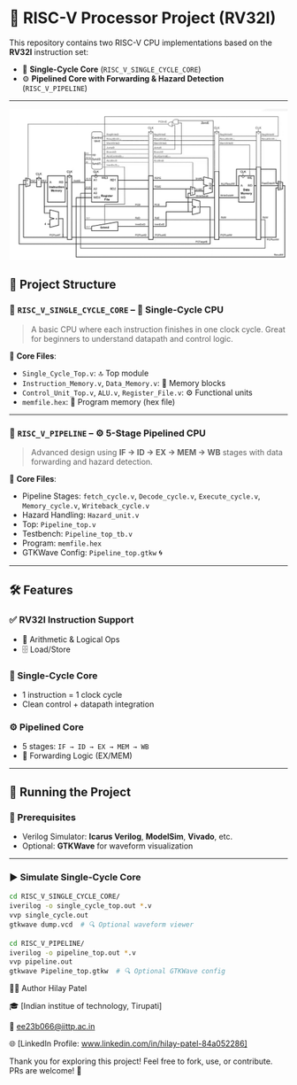 # 🚀 RISC-V Processor Project (RV32I)

This repository contains two RISC-V CPU implementations based on the **RV32I** instruction set:

- 🧠 **Single-Cycle Core** (`RISC_V_SINGLE_CYCLE_CORE`)  
- ⚙️ **Pipelined Core with Forwarding & Hazard Detection** (`RISC_V_PIPELINE`)  

---

![Pipeline Diagram](RISC_V_SINGLE_CYCLE_CORE/FIG01.png)

## 📂 Project Structure

### 📁 `RISC_V_SINGLE_CYCLE_CORE` – 🧠 Single-Cycle CPU
> A basic CPU where each instruction finishes in one clock cycle. Great for beginners to understand datapath and control logic.

🧾 **Core Files**:
- `Single_Cycle_Top.v`: 🔝 Top module
- `Instruction_Memory.v`, `Data_Memory.v`: 🧠 Memory blocks
- `Control_Unit_Top.v`, `ALU.v`, `Register_File.v`: ⚙️ Functional units
- `memfile.hex`: 📜 Program memory (hex file)

---

### 📁 `RISC_V_PIPELINE` – ⚙️ 5-Stage Pipelined CPU
> Advanced design using **IF → ID → EX → MEM → WB** stages with data forwarding and hazard detection.

🧾 **Core Files**:
- Pipeline Stages: `fetch_cycle.v`, `Decode_cycle.v`, `Execute_cycle.v`, `Memory_cycle.v`, `Writeback_cycle.v`
- Hazard Handling: `Hazard_unit.v`
- Top: `Pipeline_top.v`
- Testbench: `Pipeline_top_tb.v`
- Program: `memfile.hex`
- GTKWave Config: `Pipeline_top.gtkw` 🌀

---

## 🛠️ Features

### ✅ RV32I Instruction Support
- 🧮 Arithmetic & Logical Ops
- 🗄️ Load/Store

### 🧠 Single-Cycle Core
- 1 instruction = 1 clock cycle
- Clean control + datapath integration

### ⚙️ Pipelined Core
- 5 stages: `IF → ID → EX → MEM → WB`
- 🔁 Forwarding Logic (EX/MEM)
---

## 📜 Running the Project

### 🔧 Prerequisites
- Verilog Simulator: **Icarus Verilog**, **ModelSim**, **Vivado**, etc.
- Optional: **GTKWave** for waveform visualization

---

### ▶️ Simulate Single-Cycle Core

```bash
cd RISC_V_SINGLE_CYCLE_CORE/
iverilog -o single_cycle_top.out *.v
vvp single_cycle.out
gtkwave dump.vcd  # 🔍 Optional waveform viewer

cd RISC_V_PIPELINE/
iverilog -o pipeline_top.out *.v
vvp pipeline.out
gtkwave Pipeline_top.gtkw  # 🔍 Optional GTKWave config
```

👨‍💻 Author
Hilay Patel

🎓 [Indian institue of technology, Tirupati]

📧 ee23b066@iittp.ac.in

🌐 [LinkedIn Profile: www.linkedin.com/in/hilay-patel-84a052286]

Thank you for exploring this project! Feel free to fork, use, or contribute. PRs are welcome! 🙌
